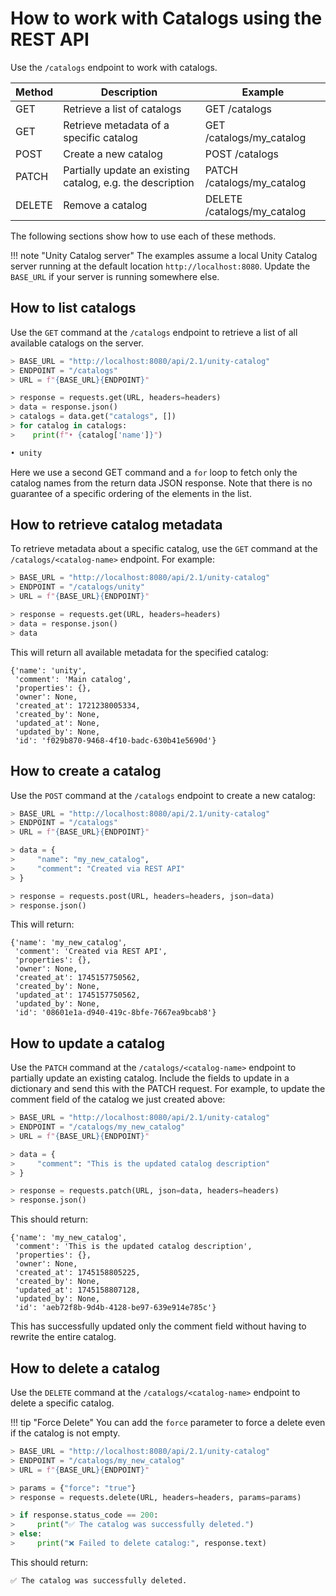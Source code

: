 # How to work with Catalogs using the REST API

Use the `/catalogs` endpoint to work with catalogs.

| Method | Description                                                | Example                     |
| ------ | ---------------------------------------------------------- | --------------------------- |
| GET    | Retrieve a list of catalogs                                | GET /catalogs               |
| GET    | Retrieve metadata of a specific catalog                    | GET /catalogs/my_catalog    |
| POST   | Create a new catalog                                       | POST /catalogs              |
| PATCH  | Partially update an existing catalog, e.g. the description | PATCH /catalogs/my_catalog  |
| DELETE | Remove a catalog                                           | DELETE /catalogs/my_catalog |

The following sections show how to use each of these methods.

<!-- prettier-ignore -->
!!! note "Unity Catalog server"
    The examples assume a local Unity Catalog server running at the default location `http://localhost:8080`. Update the `BASE_URL` if your server is running somewhere else.

## How to list catalogs

Use the `GET` command at the `/catalogs` endpoint to retrieve a list of all available catalogs on the server.

```python
> BASE_URL = "http://localhost:8080/api/2.1/unity-catalog"
> ENDPOINT = "/catalogs"
> URL = f"{BASE_URL}{ENDPOINT}"

> response = requests.get(URL, headers=headers)
> data = response.json()
> catalogs = data.get("catalogs", [])
> for catalog in catalogs:
>    print(f"• {catalog['name']}")

• unity
```

Here we use a second GET command and a `for` loop to fetch only the catalog names from the return data JSON response. Note that there is no guarantee of a specific ordering of the elements in the list.

## How to retrieve catalog metadata

To retrieve metadata about a specific catalog, use the `GET` command at the `/catalogs/<catalog-name>` endpoint. For example:

```python
> BASE_URL = "http://localhost:8080/api/2.1/unity-catalog"
> ENDPOINT = "/catalogs/unity"
> URL = f"{BASE_URL}{ENDPOINT}"

> response = requests.get(URL, headers=headers)
> data = response.json()
> data
```

This will return all available metadata for the specified catalog:

```
{'name': 'unity',
 'comment': 'Main catalog',
 'properties': {},
 'owner': None,
 'created_at': 1721238005334,
 'created_by': None,
 'updated_at': None,
 'updated_by': None,
 'id': 'f029b870-9468-4f10-badc-630b41e5690d'}
```

## How to create a catalog

Use the `POST` command at the `/catalogs` endpoint to create a new catalog:

```python
> BASE_URL = "http://localhost:8080/api/2.1/unity-catalog"
> ENDPOINT = "/catalogs"
> URL = f"{BASE_URL}{ENDPOINT}"

> data = {
>     "name": "my_new_catalog",
>     "comment": "Created via REST API"
> }

> response = requests.post(URL, headers=headers, json=data)
> response.json()
```

This will return:

```
{'name': 'my_new_catalog',
 'comment': 'Created via REST API',
 'properties': {},
 'owner': None,
 'created_at': 1745157750562,
 'created_by': None,
 'updated_at': 1745157750562,
 'updated_by': None,
 'id': '08601e1a-d940-419c-8bfe-7667ea9bcab8'}
```

## How to update a catalog

Use the `PATCH` command at the `/catalogs/<catalog-name>` endpoint to partially update an existing catalog. Include the fields to update in a dictionary and send this with the PATCH request. For example, to update the comment field of the catalog we just created above:

```python
> BASE_URL = "http://localhost:8080/api/2.1/unity-catalog"
> ENDPOINT = "/catalogs/my_new_catalog"
> URL = f"{BASE_URL}{ENDPOINT}"

> data = {
>     "comment": "This is the updated catalog description"
> }

> response = requests.patch(URL, json=data, headers=headers)
> response.json()
```

This should return:

```
{'name': 'my_new_catalog',
 'comment': 'This is the updated catalog description',
 'properties': {},
 'owner': None,
 'created_at': 1745158805225,
 'created_by': None,
 'updated_at': 1745158807128,
 'updated_by': None,
 'id': 'aeb72f8b-9d4b-4128-be97-639e914e785c'}
```

This has successfully updated only the comment field without having to rewrite the entire catalog.

## How to delete a catalog

Use the `DELETE` command at the `/catalogs/<catalog-name>` endpoint to delete a specific catalog.

<!-- prettier-ignore -->
!!! tip "Force Delete"
    You can add the `force` parameter to force a delete even if the catalog is not empty.

```python
> BASE_URL = "http://localhost:8080/api/2.1/unity-catalog"
> ENDPOINT = "/catalogs/my_new_catalog"
> URL = f"{BASE_URL}{ENDPOINT}"

> params = {"force": "true"}
> response = requests.delete(URL, headers=headers, params=params)

> if response.status_code == 200:
>     print("✅ The catalog was successfully deleted.")
> else:
>     print("❌ Failed to delete catalog:", response.text)
```

This should return:

```
✅ The catalog was successfully deleted.
```
